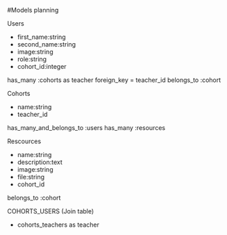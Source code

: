 #Models planning

Users
- first_name:string
- second_name:string
- image:string
- role:string
- cohort_id:integer

has_many :cohorts
  as teacher
  foreign_key = teacher_id
belongs_to :cohort 

Cohorts
- name:string
- teacher_id

has_many_and_belongs_to :users
has_many :resources

Rescources
- name:string
- description:text
- image:string
- file:string
- cohort_id

belongs_to :cohort

COHORTS_USERS (Join table)
- cohorts_teachers as teacher